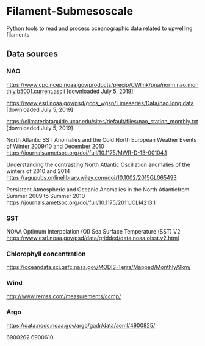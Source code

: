 # Filament-Submesoscale
Python tools to read and process oceanographic data related to upwelling filaments

## Data sources

### NAO

https://www.cpc.ncep.noaa.gov/products/precip/CWlink/pna/norm.nao.monthly.b5001.current.ascii
[downloaded July 5, 2019]

https://www.esrl.noaa.gov/psd/gcos_wgsp/Timeseries/Data/nao.long.data
[downloaded July 5, 2019]

https://climatedataguide.ucar.edu/sites/default/files/nao_station_monthly.txt
[downloaded July 5, 2019]

North Atlantic SST Anomalies and the Cold North European Weather Events of Winter 2009/10 and December 2010
https://journals.ametsoc.org/doi/full/10.1175/MWR-D-13-00104.1

Understanding the contrasting North Atlantic Oscillation anomalies of the winters of 2010 and 2014
https://agupubs.onlinelibrary.wiley.com/doi/10.1002/2015GL065493

Persistent Atmospheric and Oceanic Anomalies in the North Atlanticfrom Summer 2009 to Summer 2010
https://journals.ametsoc.org/doi/full/10.1175/2011JCLI4213.1

### SST

NOAA Optimum Interpolation (OI) Sea Surface Temperature (SST) V2
https://www.esrl.noaa.gov/psd/data/gridded/data.noaa.oisst.v2.html

### Chlorophyll concentration

https://oceandata.sci.gsfc.nasa.gov/MODIS-Terra/Mapped/Monthly/9km/

### Wind

http://www.remss.com/measurements/ccmp/

### Argo

https://data.nodc.noaa.gov/argo/gadr/data/aoml/4900825/

6900262
6900610

